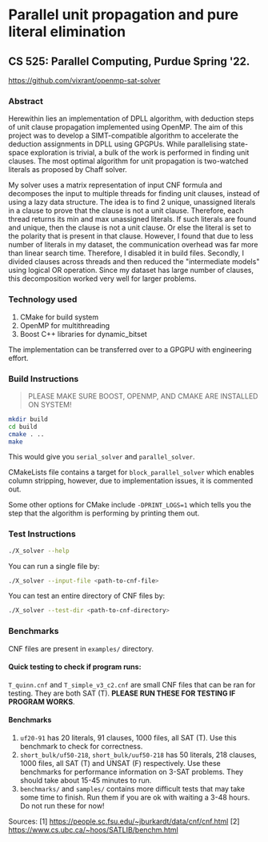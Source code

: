 # Parallel unit propagation and pure literal elimination
## CS 525: Parallel Computing, Purdue Spring '22.

https://github.com/vixrant/openmp-sat-solver

### Abstract

Herewithin lies an implementation of DPLL algorithm, with deduction steps of unit clause propagation implemented using OpenMP. The aim of this project was to develop a SIMT-compatible algorithm to accelerate the deduction assignments in DPLL using GPGPUs. While parallelising state-space exploration is trivial, a bulk of the work is performed in finding unit clauses. The most optimal algorithm for unit propagation is two-watched literals as proposed by Chaff solver.

My solver uses a matrix representation of input CNF formula and decomposes the input to multiple threads for finding unit clauses, instead of using a lazy data structure. The idea is to find 2 unique, unassigned literals in a clause to prove that the clause is not a unit clause. Therefore, each thread returns its min and max unassigned literals. If such literals are found and unique, then the clause is not a unit clause. Or else the literal is set to the polarity that is present in that clause. However, I found that due to less number of literals in my dataset, the communication overhead was far more than linear search time. Therefore, I disabled it in build files. Secondly, I divided clauses across threads and then reduced the "intermediate models" using logical OR operation. Since my dataset has large number of clauses, this decomposition worked very well for larger problems.

### Technology used

1. CMake for build system
2. OpenMP for multithreading
3. Boost C++ libraries for dynamic_bitset

The implementation can be transferred over to a GPGPU with engineering effort.

### Build Instructions

> PLEASE MAKE SURE BOOST, OPENMP, AND CMAKE ARE INSTALLED ON SYSTEM!

```sh
mkdir build
cd build
cmake . ..
make
```

This would give you `serial_solver` and `parallel_solver`.

CMakeLists file contains a target for `block_parallel_solver` which enables column stripping, however, due to implementation issues, it is commented out.

Some other options for CMake include `-DPRINT_LOGS=1` which tells you the step that the algorithm is performing by printing them out.

### Test Instructions

```sh
./X_solver --help
```

You can run a single file by:
```sh
./X_solver --input-file <path-to-cnf-file>
```

You can test an entire directory of CNF files by:
```sh
./X_solver --test-dir <path-to-cnf-directory>
```

### Benchmarks

CNF files are present in `examples/` directory.

#### Quick testing to check if program runs:

`T_quinn.cnf` and `T_simple_v3_c2.cnf` are small CNF files that can be ran for testing. They are both SAT (T). **PLEASE RUN THESE FOR TESTING IF PROGRAM WORKS**.

#### Benchmarks

1. `uf20-91` has 20 literals, 91 clauses, 1000 files, all SAT (T). Use this benchmark to check for correctness.
2. `short_bulk/uf50-218`, `short_bulk/uuf50-218` has 50 literals, 218 clauses, 1000 files, all SAT (T) and UNSAT (F) respectively. Use these benchmarks for performance information on 3-SAT problems. They should take about 15-45 minutes to run.
3. `benchmarks/` and `samples/` contains more difficult tests that may take some time to finish. Run them if you are ok with waiting a 3-48 hours. Do not run these for now!

Sources:
[1] https://people.sc.fsu.edu/~jburkardt/data/cnf/cnf.html
[2] https://www.cs.ubc.ca/~hoos/SATLIB/benchm.html
